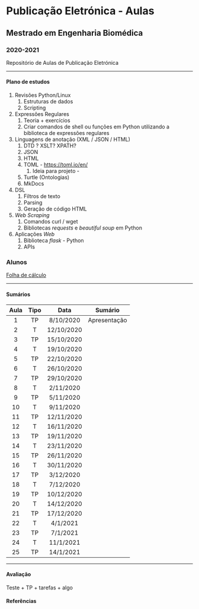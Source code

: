 # Publicação Eletrónica - Aulas

## Mestrado em Engenharia Biomédica

### 2020-2021

Repositório de Aulas de Publicação Eletrónica

___

#### Plano de estudos

1. Revisões Python/Linux
    1. Estruturas de dados
    2. Scripting
2. Expressões Regulares
    1. Teoria + exercícios
    2. Criar comandos de shell ou funções em Python utilizando a biblioteca de expressões regulares
3. Linguagens de anotação (XML / JSON / HTML)
    1. DTD ? XSLT? XPATH? 
    2. JSON
    3. HTML
    4. TOML - https://toml.io/en/
        1. Ideia para projeto - 
    5. Turtle (Ontologias)
    6. MkDocs
4. DSL 
    1. Filtros de texto
    2. Parsing
    3. Geração de código HTML
5. *Web Scraping*
    1. Comandos curl / wget
    2. Bibliotecas *requests* e *beautiful soup* em Python
6. Aplicações *Web*
    1. Biblioteca *flask* - Python
    2. APIs


### Alunos
[Folha de cálculo](https://docs.google.com/spreadsheets/d/1fq_DXD9bSzHq1oYlj0W4QhWYYd6JbUFC0DEQX8OCa54/edit#gid=0)
___

#### Sumários

| Aula | Tipo |    Data    | Sumário |
| :--: | :--: | :--------: | ------- |
|  1   | TP | 8/10/2020  | Apresentação |
|  2   | T  | 12/10/2020 |  |
|  3   | TP | 15/10/2020 |  |
|  4   | T  | 19/10/2020 |  |
|  5   | TP | 22/10/2020 |  |
|  6   | T  | 26/10/2020 |  |
|  7   | TP | 29/10/2020 |  |
|  8   | T  | 2/11/2020  |  |
|  9   | TP | 5/11/2020  |  |
|  10  | T  | 9/11/2020  |  |
|  11  | TP | 12/11/2020 |  |
|  12  | T  | 16/11/2020 |  |
|  13  | TP | 19/11/2020 |  |
|  14  | T  | 23/11/2020 |  |
|  15  | TP | 26/11/2020 |  |
|  16  | T  | 30/11/2020 |  |
|  17  | TP | 3/12/2020  |  |
|  18  | T  | 7/12/2020  |  |
|  19  | TP | 10/12/2020 |  |
|  20  | T  | 14/12/2020 |  |
|  21  | TP | 17/12/2020 |  |
|  22  | T  | 4/1/2021   |  |
|  23  | TP |  7/1/2021  |  |
|  24  | T  | 11/1/2021  |  |
|  25  | TP | 14/1/2021  |  |

____

#### Avaliação

Teste + TP + tarefas + algo



#### Referências
